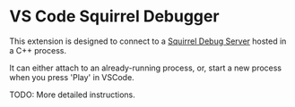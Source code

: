 # VS Code Squirrel Debugger
This extension is designed to connect to a [Squirrel Debug Server](https://github.com/leweaver/squirrel-debug-server) hosted in a C++ process.

It can either attach to an already-running process, or, start a new process when you press 'Play' in VSCode.

TODO: More detailed instructions.